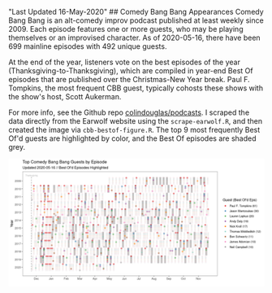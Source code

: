 "Last Updated 16-May-2020" \#\# Comedy Bang Bang Appearances Comedy Bang
Bang is an alt-comedy improv podcast published at least weekly since
2009. Each episode features one or more guests, who may be playing
themselves or an improvised character. As of 2020-05-16, there have been
699 mainline episodes with 492 unique guests.

At the end of the year, listeners vote on the best episodes of the year
(Thanksgiving-to-Thanksgiving), which are compiled in year-end Best Of
episodes that are published over the Christmas-New Year break. Paul F.
Tompkins, the most frequent CBB guest, typically cohosts these shows
with the show's host, Scott Aukerman.

For more info, see the Github repo
[colindouglas/podcasts](https://www.github.com/colindouglas/podcasts/).
I scraped the data directly from the Earwolf website using the
`scrape-earwolf.R`, and then created the image via
`cbb-bestof-figure.R`. The top 9 most frequently Best Of'd guests are
highlighted by color, and the Best Of episodes are shaded grey.

![](images/cbb-bestof-plot-1.png)

